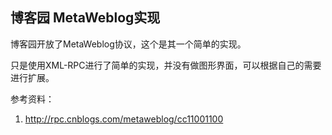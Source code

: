 ## 博客园 MetaWeblog实现



博客园开放了MetaWeblog协议，这个是其一个简单的实现。

只是使用XML-RPC进行了简单的实现，并没有做图形界面，可以根据自己的需要进行扩展。



参考资料：

1. http://rpc.cnblogs.com/metaweblog/cc11001100



